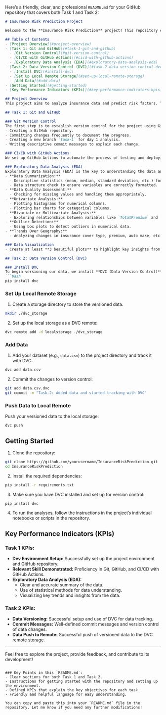 Here’s a friendly, clear, and professional `README.md` for your GitHub repository that covers both Task 1 and Task 2:

```markdown
# Insurance Risk Prediction Project

Welcome to the **Insurance Risk Prediction** project! This repository contains the code and resources for tasks related to Exploratory Data Analysis (EDA), Data Version Control (DVC), and CI/CD with GitHub Actions.

## Table of Contents
- [Project Overview](#project-overview)
- [Task 1: Git and GitHub](#task-1-git-and-github)
  - [Git Version Control](#git-version-control)
  - [CI/CD with GitHub Actions](#cicd-with-github-actions)
  - [Exploratory Data Analysis (EDA)](#exploratory-data-analysis-eda)
- [Task 2: Data Version Control (DVC)](#task-2-data-version-control-dvc)
  - [Install DVC](#install-dvc)
  - [Set Up Local Remote Storage](#set-up-local-remote-storage)
  - [Add Data](#add-data)
- [Getting Started](#getting-started)
- [Key Performance Indicators (KPIs)](#key-performance-indicators-kpis)

## Project Overview
This project aims to analyze insurance data and predict risk factors. The tasks have been divided into two main sections: Git and GitHub setup for version control, CI/CD pipelines, and data analysis using Exploratory Data Analysis (EDA) and Data Version Control (DVC).

## Task 1: Git and GitHub

### Git Version Control
The first step is to establish version control for the project using Git and GitHub. This includes:
- Creating a GitHub repository.
- Committing changes frequently to document the progress.
- Creating a new branch `task-1` for day 1 analysis.
- Writing descriptive commit messages to explain each change.

### CI/CD with GitHub Actions
We set up GitHub Actions to automate the process of testing and deploying the code. The actions will run tests whenever changes are made and ensure that the project is always in a deployable state.

### Exploratory Data Analysis (EDA)
Exploratory Data Analysis (EDA) is the key to understanding the data and discovering insights. In this task, we will perform several analyses:
- **Data Summarization:**
  - Descriptive statistics (mean, median, standard deviation, etc.) for numerical features such as TotalPremium, TotalClaim.
  - Data structure check to ensure variables are correctly formatted.
- **Data Quality Assessment:**
  - Checking for missing values and handling them appropriately.
- **Univariate Analysis:**
  - Plotting histograms for numerical columns.
  - Plotting bar charts for categorical columns.
- **Bivariate or Multivariate Analysis:**
  - Exploring relationships between variables like `TotalPremium` and `TotalClaims` using scatter plots and correlation matrices.
- **Outlier Detection:**
  - Using box plots to detect outliers in numerical data.
- **Trends Over Geography:**
  - Analyzing changes in insurance cover type, premium, auto make, etc., across different geographical regions.

### Data Visualization
- Create at least **3 beautiful plots** to highlight key insights from the analysis.

## Task 2: Data Version Control (DVC)

### Install DVC
To begin versioning our data, we install **DVC (Data Version Control)** with the following command:
```bash
pip install dvc
```

### Set Up Local Remote Storage
1. Create a storage directory to store the versioned data.
```bash
mkdir ./dvc_storage
```
2. Set up the local storage as a DVC remote:
```bash
dvc remote add -d localstorage ./dvc_storage
```

### Add Data
1. Add your dataset (e.g., `data.csv`) to the project directory and track it with DVC:
```bash
dvc add data.csv
```
2. Commit the changes to version control:
```bash
git add data.csv.dvc
git commit -m "Task-2: Added data and started tracking with DVC"
```

### Push Data to Local Remote
Push your versioned data to the local storage:
```bash
dvc push
```

## Getting Started

1. Clone the repository:
```bash
git clone https://github.com/yourusername/InsuranceRiskPrediction.git
cd InsuranceRiskPrediction
```

2. Install the required dependencies:
```bash
pip install -r requirements.txt
```

3. Make sure you have DVC installed and set up for version control:
```bash
pip install dvc
```

4. To run the analyses, follow the instructions in the project’s individual notebooks or scripts in the repository.

## Key Performance Indicators (KPIs)

### Task 1 KPIs:
- **Dev Environment Setup:** Successfully set up the project environment and GitHub repository.
- **Relevant Skill Demonstrated:** Proficiency in Git, GitHub, and CI/CD with GitHub Actions.
- **Exploratory Data Analysis (EDA):**
  - Clear and accurate summary of the data.
  - Use of statistical methods for data understanding.
  - Visualizing key trends and insights from the data.

### Task 2 KPIs:
- **Data Versioning:** Successful setup and use of DVC for data tracking.
- **Commit Messages:** Well-defined commit messages and version control of data changes.
- **Data Push to Remote:** Successful push of versioned data to the DVC remote storage.

---

Feel free to explore the project, provide feedback, and contribute to its development!

```

### Key Points in this `README.md`:
- Clear sections for both Task 1 and Task 2.
- Instructions for getting started with the repository and setting up the environment.
- Defined KPIs that explain the key objectives for each task.
- Friendly and helpful language for easy understanding.

You can copy and paste this into your `README.md` file in the repository. Let me know if you need any further modifications!